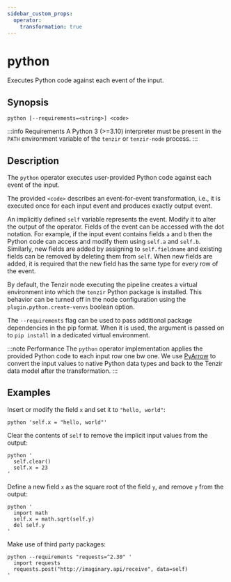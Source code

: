```yaml
---
sidebar_custom_props:
  operator:
    transformation: true
---
```


# python

Executes Python code against each event of the input.

## Synopsis

```
python [--requirements=<string>] <code>
```

:::info Requirements
A Python 3 (>=3.10) interpreter must be present in the `PATH` environment
variable of the `tenzir` or `tenzir-node` process.
:::

## Description

The `python` operator executes user-provided Python code against each event of
the input.

The provided `<code>` describes an event-for-event transformation, i.e., it is
executed once for each input event and produces exactly output event.

An implicitly defined `self` variable represents the event. Modify it to alter
the output of the operator. Fields of the event can be accessed with the dot
notation. For example, if the input event contains fields `a` and `b` then the
Python code can access and modify them using `self.a` and `self.b`. Similarly,
new fields are added by assigning to `self.fieldname` and existing fields can be
removed by deleting them from `self`. When new fields are added, it is required
that the new field has the same type for every row of the event.

By default, the Tenzir node executing the pipeline creates a virtual environment
into which the `tenzir` Python package is installed. This behavior can be turned
off in the node configuration using the `plugin.python.create-venvs` boolean
option.

The `--requirements` flag can be used to pass additional package dependencies in
the pip format. When it is used, the argument is passed on to `pip install` in a
dedicated virtual environment.

:::note Performance
The `python` operator implementation applies the provided Python code to each
input row one bw one. We use
[PyArrow](https://arrow.apache.org/docs/python/index.html) to convert the input
values to native Python data types and back to the Tenzir data model after the
transformation.
:::

## Examples

Insert or modify the field `x` and set it to `"hello, world"`:

```
python 'self.x = "hello, world"'
```

Clear the contents of `self` to remove the implicit input values from the
output:

```
python '
  self.clear()
  self.x = 23
'
```

Define a new field `x` as the square root of the field `y`, and remove `y` from
the output:

```
python '
  import math
  self.x = math.sqrt(self.y)
  del self.y
'
```

Make use of third party packages:

```
python --requirements "requests=^2.30" '
  import requests
  requests.post("http://imaginary.api/receive", data=self)
'
```

